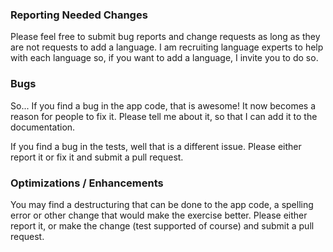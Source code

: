 <!--bl
(filemeta
    (title "Optimizations and Bug Fixes"))
/bl-->

### Reporting Needed Changes

Please feel free to submit bug reports and change requests as long as they are not requests to add a language. I am recruiting language experts to help with each language so, if you want to add a language, I invite you to do so.

### Bugs

So... If you find a bug in the app code, that is awesome! It now becomes a reason for people to fix it. Please tell me about it, so that I can add it to the documentation.

If you find a bug in the tests, well that is a different issue. Please either report it or fix it and submit a pull request.

### Optimizations / Enhancements

You may find a destructuring that can be done to the app code, a spelling error or other change that would make the exercise better. Please either report it, or make the change (test supported of course) and submit a pull request.